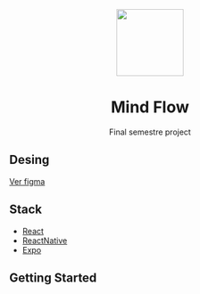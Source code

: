 <div align="center">
<img src="https://res.cloudinary.com/dlklqucye/image/upload/v1710562810/mindflow-logo.webp" width='120' />
<h1>Mind Flow</h1>
<p>Final semestre project </p>
</div>

## Desing

[Ver figma](https://www.figma.com/proto/rSin9xLj5An2hcM90Q3ksH/MindFlow?node-id=210-238)

## Stack

- [React](https://reactjs.org/)
- [ReactNative](https://reactnative.dev/)
- [Expo](https://expo.dev/)

## Getting Started

